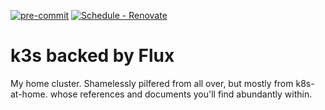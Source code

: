 [![pre-commit](https://img.shields.io/badge/pre--commit-enabled-brightgreen?logo=pre-commit&logoColor=white)](https://github.com/pre-commit/pre-commit)
[![Schedule - Renovate](https://github.com/devmike18/sturdy-invention/actions/workflows/renovate-schedule.yaml/badge.svg)](https://github.com/devmike18/sturdy-invention/actions/workflows/renovate-schedule.yaml)

# k3s backed by Flux

My home cluster.  Shamelessly pilfered from all over, but mostly from k8s-at-home.  whose references and documents you'll find abundantly within.
